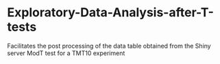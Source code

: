 # Exploratory-Data-Analysis-after-T-tests
Facilitates the post processing of the data table obtained from the Shiny server ModT test for a TMT10 experiment
